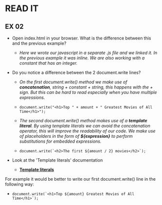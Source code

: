 # READ IT
## EX 02
* Open index.html in your browser. What is the difference between this and the previous example?
    * *Here we wrote our javascript in a separate .js file and we linked it. In the previous example it was inline. We are also working with a constant that has an integer.*


* Do you notice a difference between the 2 document.write lines?
  * *On the first document.write() method we make use of **concatenation**, string + constant + string, this happens with the + sign. But this can be hard to read especially when you have multiple expressions.*
  * ```
    document.write("<h1>Top " + amount + " Greatest Movies of All Time</h1>");
    ```
    
  * *The second document.write() method makes use of a **template literal**. By using template literals we can avoid the concatenation operator, this will improve the readability of our code. We make use of placeholders in the form of **${expression}** to perform substitutions for embedded expressions.*
  * ```
    document.write(`<h2>The first ${amount / 2} movies</h2>`);
    ```
* Look at the 'Template literals' documentation
  * **[Template literals](https://developer.mozilla.org/en-US/docs/Web/JavaScript/Reference/Template_literals)**

For example it would be better to write our first document.write() line in the following way:
* ```
  document.write(`<h1>Top ${amount} Greatest Movies of All Time</h1>`);
  ```